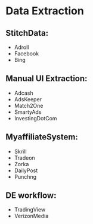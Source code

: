 # Data Extraction

## StitchData:

- Adroll  
- Facebook  
- Bing

## Manual UI Extraction:

- Adcash  
- AdsKeeper  
- Match2One  
- SmartyAds  
- InvestingDotCom  

## MyaffiliateSystem:

- Skrill  
- Tradeon  
- Zorka  
- DailyPost  
- Punchng  

## DE workflow:

- TradingView 
- VerizonMedia  
  
